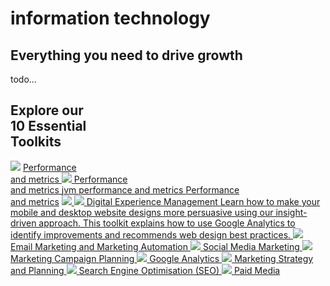 # information technology

<link rel="stylesheet" id="basecss-css" href="../style/overview.css" type="text/css" media="all">

<section class="smart home" id="home_blue_banner">
    <div class="s_wrapper">
        <h2>Everything you need to drive growth</h2>
        <p>todo...</p>
        <div id="toolkit_diagram">
            <h2>Explore our<br><strong>10 Essential</strong><br>Toolkits</h2>
            <img src="https://www.smartinsights.com/wp-content/themes/smartinsights/images/smart/home/toolkit_diagram2.svg">
            <a class="toolkit_tip" href="#">Performance <br />and metrics
                <span class="toolkit_popover">
<img class="toolkit_icon" src="https://www.smartinsights.com/wp-content/themes/smartinsights/images/smart/icons/toolkit_icon_white.svg">
<span class="title">Performance <br />and metrics</span>
<span class="para">
jvm performance and metrics
<a href="http://fanfever.github.io/roadmap/docs/information-technology/performance/2017-11-13-index.md" class="title">Performance <br />and metrics</a>
</span>
</span>
            </a>
            <a class="toolkit_tip" href="#">
                <span class="toolkit_popover">
<img class="toolkit_icon" src="https://www.smartinsights.com/wp-content/themes/smartinsights/images/smart/icons/toolkit_icon_white.svg">
<span class="title"></span>
<span class="para">
</span>
</span>
            </a>
            <a class="toolkit_tip" href="#">
                <span class="toolkit_popover">
<img class="toolkit_icon" src="https://www.smartinsights.com/wp-content/themes/smartinsights/images/smart/icons/toolkit_icon_white.svg">
<span class="title">Digital Experience Management</span>
<span class="para">
Learn how to make your mobile and desktop website designs more persuasive using our insight-driven approach. This toolkit explains how to use Google Analytics to identify improvements and recommends web design best practices.
</span>
</span>
            </a>
            <a class="toolkit_tip" href="#">
                <span class="toolkit_popover">
<img class="toolkit_icon" src="https://www.smartinsights.com/wp-content/themes/smartinsights/images/smart/icons/toolkit_icon_white.svg">
<span class="title">Email Marketing and Marketing Automation</span>
<span class="para">
</span>
</span>
            </a>
            <a class="toolkit_tip" href="#">
                <span class="toolkit_popover">
<img class="toolkit_icon" src="https://www.smartinsights.com/wp-content/themes/smartinsights/images/smart/icons/toolkit_icon_white.svg">
<span class="title">Social Media Marketing</span>
<span class="para">
</span>
</span>
            </a>
            <a class="toolkit_tip" href="#">
                <span class="toolkit_popover">
<img class="toolkit_icon" src="https://www.smartinsights.com/wp-content/themes/smartinsights/images/smart/icons/toolkit_icon_white.svg">
<span class="title">Marketing Campaign Planning</span>
<span class="para">
</span>
</span>
            </a>
            <a class="toolkit_tip" href="#">
                <span class="toolkit_popover">
<img class="toolkit_icon" src="https://www.smartinsights.com/wp-content/themes/smartinsights/images/smart/icons/toolkit_icon_white.svg">
<span class="title">Google Analytics</span>
<span class="para">
</span>
</span>
            </a>
            <a class="toolkit_tip" href="#">
                <span class="toolkit_popover">
<img class="toolkit_icon" src="https://www.smartinsights.com/wp-content/themes/smartinsights/images/smart/icons/toolkit_icon_white.svg">
<span class="title">Marketing Strategy and Planning</span>
<span class="para">
</span>
</span>
            </a>
            <a class="toolkit_tip" href="#">
                <span class="toolkit_popover">
<img class="toolkit_icon" src="https://www.smartinsights.com/wp-content/themes/smartinsights/images/smart/icons/toolkit_icon_white.svg">
<span class="title">Search Engine Optimisation (SEO)</span>
<span class="para">
</span>
</span>
            </a>
            <a class="toolkit_tip" href="#" style="right: 373px;">
                <span class="toolkit_popover">
<img class="toolkit_icon" src="https://www.smartinsights.com/wp-content/themes/smartinsights/images/smart/icons/toolkit_icon_white.svg">
<span class="title">Paid Media</span>
<span class="para">
</span>
</span>
            </a>
        </div>
    </div>

</section>
